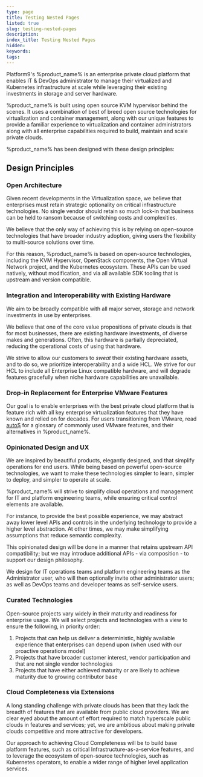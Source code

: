 ```yaml
---
type: page
title: Testing Nested Pages
listed: true
slug: testing-nested-pages
description: 
index_title: Testing Nested Pages
hidden: 
keywords: 
tags: 
---
```



Platform9's %product_name% is an enterprise private cloud platform that enables IT & DevOps administrator to manage their virtualized and Kubernetes infrastructure at scale while leveraging their existing investments in storage and server hardware.

%product_name% is built using open source KVM hypervisor behind the scenes. It uses a combination of best of breed open source technologies for virtualization and container management, along with our unique features to provide a familiar experience to virtualization and container administrators along with all enterprise capabilities required to build, maintain and scale private clouds.

%product_name% has been designed with these design principles:

## Design Principles

### Open Architecture

Given recent developments in the Virtualization space, we believe that enterprises must retain strategic optionality on critical infrastructure technologies.  No single vendor should retain so much lock-in that business can be held to ransom because of switching costs and complexities.

We believe that the only way of achieving this is by relying on open-source technologies that have broader industry adoption, giving users the flexibility to multi-source solutions over time.

For this reason, %product_name% is based on open-source technologies, including the KVM Hypervisor, OpenStack components, the Open Virtual Network project, and the Kubernetes ecosystem.  These APIs can be used natively, without modification, and via all available SDK tooling that is upstream and version compatible.

### Integration and Interoperability with Existing Hardware

We aim to be broadly compatible with all major server, storage and network investments in use by enterprises.

We believe that one of the core value propositions of private clouds is that for most businesses, there are existing hardware investments, of diverse makes and generations. Often, this hardware is partially depreciated, reducing the operational costs of using that hardware.

We strive to allow our customers to _sweat_ their existing hardware assets, and to do so, we prioritize interoperability and a wide HCL. We strive for our HCL to include all Enterprise Linux compatible hardware, and will degrade features gracefully when niche hardware capabilities are unavailable.

### Drop-in Replacement for Enterprise VMware Features

Our goal is to enable enterprises with the best private cloud platform that is feature rich with all key enterprise virtualization features that they have known and relied on for decades. For users transitioning from VMware, read [auto$](/private-cloud-director/transition-from-vmware) for a glossary of commonly used VMware features, and their alternatives in %product_name%.

### Opinionated Design and UX

We are inspired by beautiful products, elegantly designed, and that simplify operations for end users.  While being based on powerful open-source technologies, we want to make these technologies simpler to learn, simpler to deploy, and simpler to operate at scale.

%product_name% will strive to simplify cloud operations and management for IT and platform engineering teams, while ensuring critical control elements are available.

For instance, to provide the best possible experience, we may abstract away lower level APIs and controls in the underlying technology to provide a higher level abstraction.  At other times, we may make simplifying assumptions that reduce semantic complexity.

This opinionated design will be done in a manner that retains upstream API compatibility; but we may introduce additional APIs - via composition - to support our design philosophy.

We design for IT operations teams  and platform engineering teams as the Administrator user, who will then  optionally invite other administrator users; as well as DevOps teams and  developer teams as self-service users.

### Curated Technologies

Open-source projects vary widely in their maturity and readiness for enterprise usage.  We will select projects and technologies with a view to ensure the following, in priority order:

1. Projects that can help us deliver a deterministic, highly available experience that enterprises can depend upon (when used with our proactive operations model)
2. Projects that have broader customer interest, vendor participation and that are not single vendor technologies
3. Projects that have either achieved maturity or are likely to achieve maturity due to growing contributor base

### Cloud Completeness via Extensions

A long standing challenge with private clouds has been that they lack the breadth of features that are available from public cloud providers.  We are clear eyed about the amount of effort required to match hyperscale public clouds in features and services; yet, we are ambitious about making private clouds competitive and more attractive for developers.

Our approach to achieving Cloud Completeness will be to build base platform features, such as critical Infrastructure-as-a-service features, and to leverage the ecosystem of open-source technologies, such as Kubernetes operators, to enable a wider range of higher level application services.

